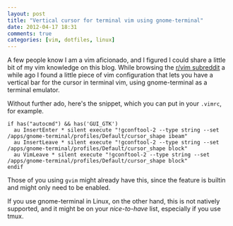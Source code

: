 ```yaml
---
layout: post
title: "Vertical cursor for terminal vim using gnome-terminal"
date: 2012-04-17 18:31
comments: true
categories: [vim, dotfiles, linux]
---
```


A few people know I am a vim aficionado, and I figured I could share a little bit of my vim knowledge on this blog.
While browsing the [r/vim subreddit](http://reddit.com/r/vim) a while ago I found a little piece of vim configuration that lets you have a vertical bar for the cursor in terminal vim, using gnome-terminal as a terminal emulator.
<!-- more -->
Without further ado, here's the snippet, which you can put in your `.vimrc`, for example.

```vim
if has("autocmd") && has('GUI_GTK')
  au InsertEnter * silent execute "!gconftool-2 --type string --set /apps/gnome-terminal/profiles/Default/cursor_shape ibeam"
  au InsertLeave * silent execute "!gconftool-2 --type string --set /apps/gnome-terminal/profiles/Default/cursor_shape block"
  au VimLeave * silent execute "!gconftool-2 --type string --set /apps/gnome-terminal/profiles/Default/cursor_shape block"
endif
```

Those of you using `gvim` might already have this, since the feature is builtin and might only need to be enabled.

If you use gnome-terminal in Linux, on the other hand, this is not natively supported, and it might be on your *nice-to-have* list, especially if you use tmux.

